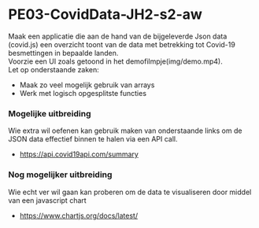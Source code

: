 # PE03-CovidData-JH2-s2-aw
Maak een applicatie die aan de hand van de bijgeleverde Json data (covid.js) een overzicht toont van de data met betrekking tot Covid-19 besmettingen in bepaalde landen.<br/> Voorzie een UI zoals getoond in het demofilmpje(img/demo.mp4).<br/>
Let op onderstaande zaken:
* Maak zo veel mogelijk gebruik van arrays
* Werk met logisch opgesplitste functies

### Mogelijke uitbreiding
Wie extra wil oefenen kan gebruik maken van onderstaande links om de JSON data effectief binnen te halen via een API call.
* https://api.covid19api.com/summary
### Nog mogelijker uitbreiding
Wie echt ver wil gaan kan proberen om de data te visualiseren door middel van een javascript chart
* https://www.chartjs.org/docs/latest/


